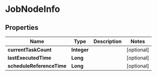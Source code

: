 # JobNodeInfo

## Properties
Name | Type | Description | Notes
------------ | ------------- | ------------- | -------------
**currentTaskCount** | **Integer** |  |  [optional]
**lastExecutedTime** | **Long** |  |  [optional]
**scheduleReferenceTime** | **Long** |  |  [optional]
